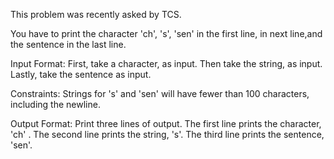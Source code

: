 This problem was recently asked by TCS.

You have to print the character 'ch', 's', 'sen' in the first line, in next line,and the sentence in the last line.

Input Format:
First, take a character,  as input.
Then take the string,  as input.
Lastly, take the sentence  as input.

Constraints:
Strings for 's' and 'sen' will have fewer than 100 characters, including the newline.

Output Format:
Print three lines of output. The first line prints the character, 'ch' .
The second line prints the string, 's'.
The third line prints the sentence, 'sen'.

